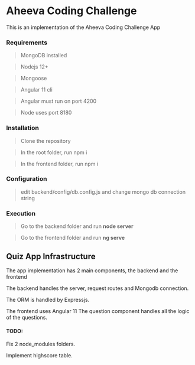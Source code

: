# Aheeva Coding Challenge
This is an implementation of the Aheeva Coding Challenge App

### Requirements
> MongoDB installed

> Nodejs 12+

> Mongoose

> Angular 11 cli

> Angular must run on port 4200

> Node uses port 8180

### Installation
> Clone the repository

> In the root folder, run npm i

> In the frontend folder, run npm i

### Configuration
> edit backend/config/db.config.js and change mongo db connection string

### Execution
> Go to the backend folder and run **node server**

> Go to the frontend folder and run **ng serve**

## Quiz App Infrastructure

The app implementation has 2 main components, the backend and the frontend

The backend handles the server, request routes and Mongodb connection.

The ORM is handled by Expressjs.

The frontend uses Angular 11
The question component handles all the logic of the questions.

#### TODO:
Fix 2 node_modules folders.

Implement highscore table.
